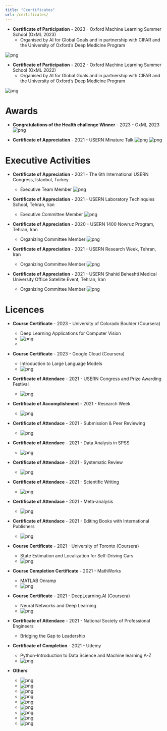 ```yaml
---
title: "Ccertificates"
url: /certificates/
---
```



* **Certificate of Participation** - 2023 - Oxford Machine Learning Summer School (OxML 2023)
  * Organised by AI for Global Goals and in partnership with CIFAR and the University of Oxford’s Deep Medicine Program

![png](/images/cert/OxML2023_Cert.png)

* **Certificate of Participation** - 2022 - Oxford Machine Learning Summer School (OxML 2022)
  * Organised by AI for Global Goals and in partnership with CIFAR and the University of Oxford’s Deep Medicine Program

![png](/oxml.png)


Awards
======

* **Congratulations of the Health challenge Winner** - 2023 - OxML 2023
![png](/images/cert/Award/OXML-Health2023.png)

* **Certificate of Appreciation** - 2021 - USERN Minature Talk
![png](/images/cert/Award/MTalk.jpg)
![png](/images/cert/Award/MTalkPresentation.jpg)


Executive Activities
======

* **Certificate of Appreciation** - 2021 - The 6th International USERN Congress, Istanbul, Turkey
    * Executive Team Member
![png](/images/cert/Executive/congress.jpg)



* **Certificate of Appreciation** - 2021 - USERN Laboratory Techinquies School, Tehran, Iran
    * Executive Committee Member
![png](/images/cert/Executive/Lab-School.jpg)


* **Certificate of Appreciation** - 2020 - USERN 1400 Nowruz Program, Tehran, Iran
    * Organizing Committee Member
![png](/images/cert/Executive/Nowruz.jpg)


* **Certificate of Appreciation** - 2021 - USERN Research Week, Tehran, Iran
    * Organizing Committee Member
![png](/images/cert/Executive/Research-Week.jpg)


* **Certificate of Appreciation** - 2021 - USERN Shahid Beheshti Medical University Office Satellite Event, Tehran, Iran
    * Organizing Committee Member
![png](/images/cert/Executive/SBMU-Sat.PNG)


Licences
======

* **Course Certificate** - 2023 - University of Colorado Boulder (Coursera)
    * Deep Learning Applications for Computer Vision
    * ![png](/images/cert/Lic/DeepLearningApplicationsforComputerVision.png)
    * 
* **Course Certificate** - 2023 - Google Cloud (Coursera)
    * Introduction to Large Language Models
    * ![png](/images/cert/Lic/IntroductiontoLargeLanguageModels.png)

* **Certificate of Attendace** - 2021 - USERN Congress and Prize Awarding Festival
    * ![png](/images/cert/Lic/USERN-Congress-Attendace.jpg)


* **Certificate of Accomplishment** - 2021 - Research Week
    * ![png](/images/cert/Lic/ResearchWeek.jpg)

* **Certificate of Attendace** - 2021 - Submission & Peer Reviewing
    *  ![png](/images/cert/Lic/Submission.jpg)


* **Certificate of Attendace** - 2021 - Data Analysis in SPSS
    *  ![png](/images/cert/Lic/SPSS.jpg)


* **Certificate of Attendace** - 2021 - Systematic Review
    *  ![png](/images/cert/Lic/SysRev.jpg)


* **Certificate of Attendace** - 2021 - Scientific Writing
    * ![png](/images/cert/Lic/ScientificWriting.jpg)


* **Certificate of Attendace** - 2021 - Meta-analysis
    * ![png](/images/cert/Lic/Meta.jpg)


* **Certificate of Attendace** - 2021 - Editing Books with International Publishers
    * ![png](/images/cert/Lic/Editing-Books.jpg)


* **Course Certificate** - 2021 - University of Toronto (Coursera)
    * State Estimation and Localization for Self-Driving Cars
    * ![png](/images/cert/Lic/State-Estimation-Coursera.png)


* **Course Completion Certificate** - 2021 - MathWorks
    * MATLAB Onramp
    * ![png](/images/cert/Lic/MATLAB-Onramp.PNG)


* **Course Certificate** - 2021 - DeepLearning.AI (Coursera)
    * Neural Networks and Deep Learning
    * ![png](/images/cert/Lic/Neural-Networks-and-Deep-Learning.PNG)


* **Certificate of Attendace** - 2021 - National Society of Professional Engineers
    * Bridging the Gap to Leadership


* **Certificate of Completion** - 2021 - Udemy
    * Python-Introduction to Data Science and Machine learning A-Z
    * ![png](/images/cert/Lic/Python-Introduction.PNG)


* **Others**
    * ![png](/images/cert/Lic/Meet-the-Expert-Prof-Mobasher.jpg)
    * ![png](/images/cert/Lic/Clauses.PNG)
    * ![png](/images/cert/Lic/Getting-Started-with-Essay-Writing.PNG)
    * ![png](/images/cert/Lic/Grammar-and-Punctuation.PNG)
    * ![png](/images/cert/Lic/Resume.PNG)
    * ![png](/images/cert/Lic/Perfect-Tenses-and-Modals.PNG)
    * ![png](/images/cert/Lic/Tricky-English-Grammar.PNG)
    * ![png](/images/cert/Lic/Word-Forms.png)
    * ![png](/images/cert/Lic/Write-Emails.PNG)
